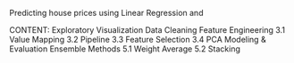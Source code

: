 Predicting house prices using Linear Regression and

CONTENT:
Exploratory Visualization
Data Cleaning
Feature Engineering
3.1 Value Mapping
3.2 Pipeline
3.3 Feature Selection
3.4 PCA
Modeling & Evaluation
Ensemble Methods
5.1 Weight Average
5.2 Stacking
